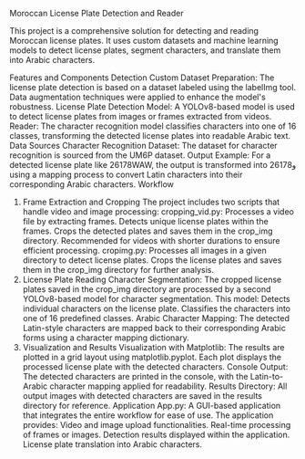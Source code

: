 Moroccan License Plate Detection and Reader



This project is a comprehensive solution for detecting and reading Moroccan license plates. It uses custom datasets and machine learning models to detect license plates, segment characters, and translate them into Arabic characters.

Features and Components
Detection
Custom Dataset Preparation: The license plate detection is based on a dataset labeled using the labelImg tool. Data augmentation techniques were applied to enhance the model's robustness.
License Plate Detection Model: A YOLOv8-based model is used to detect license plates from images or frames extracted from videos.
Reader: The character recognition model classifies characters into one of 16 classes, transforming the detected license plates into readable Arabic text.
Data Sources
Character Recognition Dataset: The dataset for character recognition is sourced from the UM6P dataset.
Output Example: For a detected license plate like 26178WAW, the output is transformed into 2617و8 using a mapping process to convert Latin characters into their corresponding Arabic characters.
Workflow
1. Frame Extraction and Cropping
The project includes two scripts that handle video and image processing:
cropping_vid.py:
Processes a video file by extracting frames.
Detects unique license plates within the frames.
Crops the detected plates and saves them in the crop_img directory.
Recommended for videos with shorter durations to ensure efficient processing.
cropimg.py:
Processes all images in a given directory to detect license plates.
Crops the license plates and saves them in the crop_img directory for further analysis.
2. License Plate Reading
Character Segmentation:
The cropped license plates saved in the crop_img directory are processed by a second YOLOv8-based model for character segmentation. This model:
Detects individual characters on the license plate.
Classifies the characters into one of 16 predefined classes.
Arabic Character Mapping:
The detected Latin-style characters are mapped back to their corresponding Arabic forms using a character mapping dictionary.
3. Visualization and Results
Visualization with Matplotlib:
The results are plotted in a grid layout using matplotlib.pyplot. Each plot displays the processed license plate with the detected characters.
Console Output:
The detected characters are printed in the console, with the Latin-to-Arabic character mapping applied for readability.
Results Directory:
All output images with detected characters are saved in the results directory for reference.
Application
App.py:
A GUI-based application that integrates the entire workflow for ease of use. The application provides:
Video and image upload functionalities.
Real-time processing of frames or images.
Detection results displayed within the application.
License plate translation into Arabic characters.
